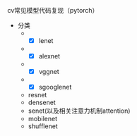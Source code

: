 cv常见模型代码复现（pytorch）
- 分类
  - - [x] lenet 
  - - [x] alexnet
  - - [x] vggnet
  - - [x] sgooglenet
  - resnet
  - densenet
  - senet(以及相关注意力机制attention)
  - mobilenet
  - shufflenet
